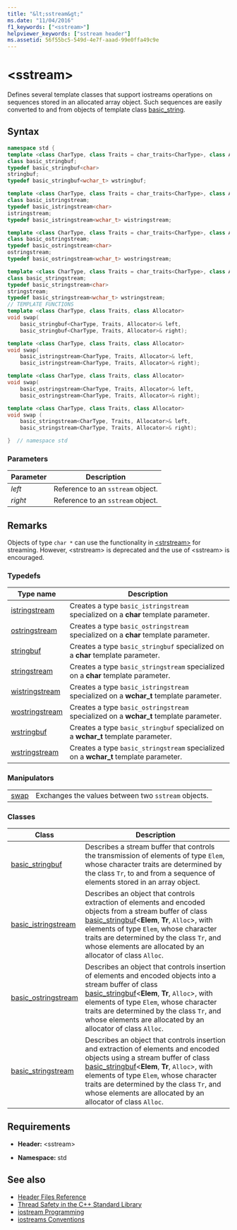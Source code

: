 ```yaml
---
title: "&lt;sstream&gt;"
ms.date: "11/04/2016"
f1_keywords: ["<sstream>"]
helpviewer_keywords: ["sstream header"]
ms.assetid: 56f55bc5-549d-4e7f-aaad-99e0ffa49c9e
---
```

# &lt;sstream&gt;

Defines several template classes that support iostreams operations on sequences stored in an allocated array object. Such sequences are easily converted to and from objects of template class [basic_string](../standard-library/basic-string-class.md).

## Syntax

```cpp
namespace std {
template <class CharType, class Traits = char_traits<CharType>, class Allocator = allocator<CharType>>
class basic_stringbuf;
typedef basic_stringbuf<char>
stringbuf;
typedef basic_stringbuf<wchar_t> wstringbuf;

template <class CharType, class Traits = char_traits<CharType>, class Allocator = allocator<CharType>>
class basic_istringstream;
typedef basic_istringstream<char>
istringstream;
typedef basic_istringstream<wchar_t> wistringstream;

template <class CharType, class Traits = char_traits<CharType>, class Allocator = allocator<CharType>>
class basic_ostringstream;
typedef basic_ostringstream<char>
ostringstream;
typedef basic_ostringstream<wchar_t> wostringstream;

template <class CharType, class Traits = char_traits<CharType>, class Allocator = allocator<CharType>>
class basic_stringstream;
typedef basic_stringstream<char>
stringstream;
typedef basic_stringstream<wchar_t> wstringstream;
// TEMPLATE FUNCTIONS
template <class CharType, class Traits, class Allocator>
void swap(
    basic_stringbuf<CharType, Traits, Allocator>& left,
    basic_stringbuf<CharType, Traits, Allocator>& right);

template <class CharType, class Traits, class Allocator>
void swap(
    basic_istringstream<CharType, Traits, Allocator>& left,
    basic_istringstream<CharType, Traits, Allocator>& right);

template <class CharType, class Traits, class Allocator>
void swap(
    basic_ostringstream<CharType, Traits, Allocator>& left,
    basic_ostringstream<CharType, Traits, Allocator>& right);

template <class CharType, class Traits, class Allocator>
void swap (
    basic_stringstream<CharType, Traits, Allocator>& left,
    basic_stringstream<CharType, Traits, Allocator>& right);

}  // namespace std
```

### Parameters

|Parameter|Description|
|---------------|-----------------|
|*left*|Reference to an `sstream` object.|
|*right*|Reference to an `sstream` object.|

## Remarks

Objects of type `char *` can use the functionality in [\<strstream>](../standard-library/strstream.md) for streaming. However, \<strstream> is deprecated and the use of \<sstream> is encouraged.

### Typedefs

|Type name|Description|
|-|-|
|[istringstream](../standard-library/sstream-typedefs.md#istringstream)|Creates a type `basic_istringstream` specialized on a **char** template parameter.|
|[ostringstream](../standard-library/sstream-typedefs.md#ostringstream)|Creates a type `basic_ostringstream` specialized on a **char** template parameter.|
|[stringbuf](../standard-library/sstream-typedefs.md#stringbuf)|Creates a type `basic_stringbuf` specialized on a **char** template parameter.|
|[stringstream](../standard-library/sstream-typedefs.md#stringstream)|Creates a type `basic_stringstream` specialized on a **char** template parameter.|
|[wistringstream](../standard-library/sstream-typedefs.md#wistringstream)|Creates a type `basic_istringstream` specialized on a **wchar_t** template parameter.|
|[wostringstream](../standard-library/sstream-typedefs.md#wostringstream)|Creates a type `basic_ostringstream` specialized on a **wchar_t** template parameter.|
|[wstringbuf](../standard-library/sstream-typedefs.md#wstringbuf)|Creates a type `basic_stringbuf` specialized on a **wchar_t** template parameter.|
|[wstringstream](../standard-library/sstream-typedefs.md#wstringstream)|Creates a type `basic_stringstream` specialized on a **wchar_t** template parameter.|

### Manipulators

|||
|-|-|
|[swap](../standard-library/sstream-functions.md#sstream_swap)|Exchanges the values between two `sstream` objects.|

### Classes

|Class|Description|
|-|-|
|[basic_stringbuf](../standard-library/basic-stringbuf-class.md)|Describes a stream buffer that controls the transmission of elements of type `Elem`, whose character traits are determined by the class `Tr`, to and from a sequence of elements stored in an array object.|
|[basic_istringstream](../standard-library/basic-istringstream-class.md)|Describes an object that controls extraction of elements and encoded objects from a stream buffer of class [basic_stringbuf](../standard-library/basic-stringbuf-class.md)<**Elem**, **Tr**, `Alloc`>, with elements of type `Elem`, whose character traits are determined by the class `Tr`, and whose elements are allocated by an allocator of class `Alloc`.|
|[basic_ostringstream](../standard-library/basic-ostringstream-class.md)|Describes an object that controls insertion of elements and encoded objects into a stream buffer of class [basic_stringbuf](../standard-library/basic-stringbuf-class.md)<**Elem**, **Tr**, `Alloc`>, with elements of type `Elem`, whose character traits are determined by the class `Tr`, and whose elements are allocated by an allocator of class `Alloc`.|
|[basic_stringstream](../standard-library/basic-stringstream-class.md)|Describes an object that controls insertion and extraction of elements and encoded objects using a stream buffer of class [basic_stringbuf](../standard-library/basic-stringbuf-class.md)<**Elem**, **Tr**, `Alloc`>, with elements of type `Elem`, whose character traits are determined by the class `Tr`, and whose elements are allocated by an allocator of class `Alloc`.|

## Requirements

- **Header:** \<sstream>

- **Namespace:** std

## See also

- [Header Files Reference](../standard-library/cpp-standard-library-header-files.md)
- [Thread Safety in the C++ Standard Library](../standard-library/thread-safety-in-the-cpp-standard-library.md)
- [iostream Programming](../standard-library/iostream-programming.md)
- [iostreams Conventions](../standard-library/iostreams-conventions.md)

